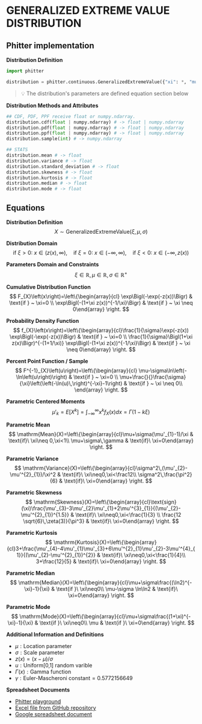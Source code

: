 # GENERALIZED EXTREME VALUE DISTRIBUTION

## Phitter implementation

**Distribution Definition**

```python
import phitter

distribution = phitter.continuous.GeneralizedExtremeValue({"xi": *, "mu": *, "sigma": *})
```

> 💡 The distribution's parameters are defined equation section below

**Distribution Methods and Attributes**

```python
## CDF, PDF, PPF receive float or numpy.ndarray.
distribution.cdf(float | numpy.ndarray) # -> float | numpy.ndarray
distribution.pdf(float | numpy.ndarray) # -> float | numpy.ndarray
distribution.ppf(float | numpy.ndarray) # -> float | numpy.ndarray
distribution.sample(int) # -> numpy.ndarray

## STATS
distribution.mean # -> float
distribution.variance # -> float
distribution.standard_deviation # -> float
distribution.skewness # -> float
distribution.kurtosis # -> float
distribution.median # -> float
distribution.mode # -> float
```

## Equations

**Distribution Definition**
$$ X\sim\mathrm{GeneralizedExtremeValue}\left(\xi,\mu,\sigma\right) $$

**Distribution Domain**
$$ \text{if }\xi>0:\ x\in\left(z(x),\infty\right),\quad \text{if }\xi=0:\ x\in\left(-\infty,\infty\right),\quad \text{if }\xi<0:\ x\in\left(-\infty,z(x)\right) $$

**Parameters Domain and Constraints**
$$ \xi\in\mathbb{R}, \mu\in\mathbb{R}, \sigma\in\mathbb{R}^{+} $$

**Cumulative Distribution Function**
$$ F_{X}\left(x\right)=\left\{\begin{array}{cl} \exp\Bigl(-\exp(-z(x))\Bigr) & \text{if } ~ \xi=0 \\ \exp\Bigl(-(1+\xi z(x))^{-1/\xi}\Bigr) & \text{if } ~ \xi \neq 0\end{array} \right. $$

**Probability Density Function**
$$ f_{X}\left(x\right)=\left\{\begin{array}{cl}\frac{1}{\sigma}\exp(-z(x)) \exp\Bigl(-\exp(-z(x))\Bigr) & \text{if } ~ \xi=0 \\ \frac{1}{\sigma}\Bigl(1+\xi z(x)\Bigr)^{-(1+1/\xi)} \exp\Bigl(-(1+\xi z(x))^{-1/\xi}\Bigr) & \text{if } ~ \xi \neq 0\end{array} \right. $$

**Percent Point Function / Sample**
$$ F^{-1}_{X}\left(u\right)=\left\{\begin{array}{cl} \mu-\sigma\ln\left(-\ln\left(u\right)\right) & \text{if } ~ \xi=0 \\ \mu+\frac{}{}\frac{\sigma}{\xi}\left(\left(-\ln(u)\,\right)^{-\xi}-1\right) & \text{if } ~ \xi \neq 0\\ \end{array} \right. $$

**Parametric Centered Moments**
$$ \mu'_{k}=E[X^k]=\int_{-\infty}^{\infty}x^{k}f_{X}\left(x\right)dx=\Gamma(1-k\xi) $$

**Parametric Mean**
$$ \mathrm{Mean}(X)=\left\{\begin{array}{cl}\mu+\sigma(\mu'_{1}-1)/\xi & \text{if}\ \xi\neq 0,\xi<1\\ \mu+\sigma\,\gamma & \text{if}\ \xi=0\end{array} \right. $$

**Parametric Variance**
$$ \mathrm{Variance}(X)=\left\{\begin{array}{cl}\sigma^2\,(\mu'_{2}-\mu'^{2}_{1})/\xi^2 & \text{if}\ \xi\neq0,\xi<\frac12\\ \sigma^2\,\frac{\pi^2}{6} & \text{if}\ \xi=0\end{array} \right. $$

**Parametric Skewness**
$$ \mathrm{Skewness}(X)=\left\{\begin{array}{cl}\text{sign}(\xi)\frac{\mu'_{3}-3\mu'_{2}\mu'_{1}+2\mu'^{3}_{1}}{(\mu'_{2}-\mu'^{2}_{1})^{1.5}} & \text{if}\ \xi\neq0,\xi<\frac{1}{3} \\ \frac{12 \sqrt{6}\,\zeta(3)}{\pi^3} & \text{if}\ \xi=0\end{array} \right. $$

**Parametric Kurtosis**
$$ \mathrm{Kurtosis}(X)=\left\{\begin{array}{cl}3+\frac{\mu'_{4}-4\mu'_{1}\mu'_{3}+6\mu'^{2}_{1}\mu'_{2}-3\mu'^{4}_{1}}{(\mu'_{2}-\mu'^{2}_{1})^{2}} & \text{if}\ \xi\neq0,\xi<\frac{1}{4}\\ 3+\frac{12}{5} & \text{if}\ \xi=0\end{array} \right. $$

**Parametric Median**
$$ \mathrm{Median}(X)=\left\{\begin{array}{cl}\mu+\sigma\frac{(\ln2)^{-\xi}-1}{\xi} & \text{if }\ \xi\neq0\\ \mu-\sigma \ln\ln2 & \text{if}\ \xi=0\end{array} \right. $$

**Parametric Mode**
$$ \mathrm{Mode}(X)=\left\{\begin{array}{cl}\mu+\sigma\frac{(1+\xi)^{-\xi}-1}{\xi} & \text{if }\ \xi\neq0\\ \mu & \text{if }\ \xi=0\end{array} \right. $$

**Additional Information and Definitions**
- $\mu:\text{Location parameter}$
- $\sigma:\text{Scale parameter}$
- $z\left(x\right)=\left(x-\mu\right)/\sigma$
- $u:\text{Uniform[0,1] random varible}$
- $\Gamma\left(x\right):\text{Gamma function}$
- $\gamma:\text{Euler-Mascheroni constant}=0.5772156649$

**Spreadsheet Documents**

-   [Phitter playground](https://phitter.io/distributions/continuous/generalized_extreme_value)
-   [Excel file from GitHub repository](https://github.com/phitterio/phitter-files/blob/main/continuous/generalized_extreme_value.xlsx)
-   [Google spreadsheet document](https://docs.google.com/spreadsheets/d/19qHvnTJGVVZ7zhi-yhauCOGhu0iAdkYJ5FFgwv1q5OI)
    